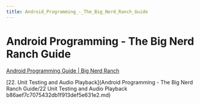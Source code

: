 ```yaml
---
title: Android_Programming_-_The_Big_Nerd_Ranch_Guide
---
```


# Android Programming - The Big Nerd Ranch Guide

[Android Programming Guide | Big Nerd Ranch](https://www.bignerdranch.com/books/android-programming/)

[22. Unit Testing and Audio Playback](Android Programming - The Big Nerd Ranch Guide/22 Unit Testing and Audio Playback b86aef7c7075432db1f913def5e631e2.md)